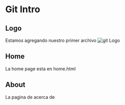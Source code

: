 # Git Intro

## Logo

Estamos agregando nuestro primer archivo
![git Logo](https://git-scm.com/images/logo@2x.png)


## Home 

La home page esta en home.html

## About

La pagina de acerca de


